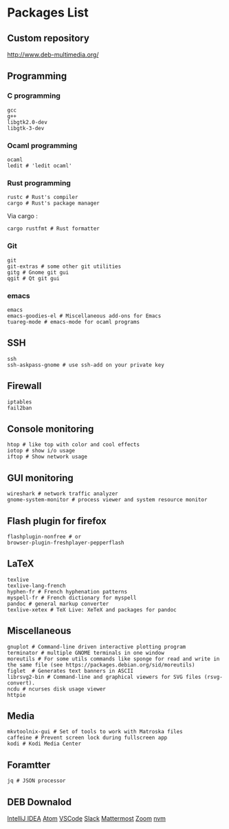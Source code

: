 # Packages List

## Custom repository

<http://www.deb-multimedia.org/>

## Programming

### C programming

    gcc
    g++
    libgtk2.0-dev
    libgtk-3-dev

### Ocaml programming

    ocaml
    ledit # 'ledit ocaml'

### Rust programming

    rustc # Rust's compiler
    cargo # Rust's package manager

Via cargo :

    cargo rustfmt # Rust formatter

### Git

    git
    git-extras # some other git utilities
    gitg # Gnome git gui
    qgit # Qt git gui

### emacs

    emacs
    emacs-goodies-el # Miscellaneous add-ons for Emacs
    tuareg-mode # emacs-mode for ocaml programs

## SSH

    ssh
    ssh-askpass-gnome # use ssh-add on your private key

## Firewall

    iptables
    fail2ban

## Console monitoring

    htop # like top with color and cool effects
    iotop # show i/o usage
    iftop # Show network usage

## GUI monitoring

    wireshark # network traffic analyzer
    gnome-system-monitor # process viewer and system resource monitor

## Flash plugin for firefox

    flashplugin-nonfree # or
    browser-plugin-freshplayer-pepperflash

## LaTeX

    texlive
    texlive-lang-french
    hyphen-fr # French hyphenation patterns
    myspell-fr # French dictionary for myspell
    pandoc # general markup converter
    texlive-xetex # TeX Live: XeTeX and packages for pandoc

## Miscellaneous

    gnuplot # Command-line driven interactive plotting program
    terminator # multiple GNOME terminals in one window
    moreutils # For some utils commands like sponge for read and write in the same file (see https://packages.debian.org/sid/moreutils)
    figlet  # Generates text banners in ASCII
    librsvg2-bin # Command-line and graphical viewers for SVG files (rsvg-convert).
    ncdu # ncurses disk usage viewer
    httpie

## Media

    mkvtoolnix-gui # Set of tools to work with Matroska files
    caffeine # Prevent screen lock during fullscreen app
    kodi # Kodi Media Center

## Foramtter

    jq # JSON processor

## DEB Downalod

[IntelliJ IDEA](https://www.jetbrains.com/idea/download/#section=linux)
[Atom](https://atom.io/)
[VSCode](https://code.visualstudio.com/)
[Slack](https://slack.com/intl/en-gb/downloads/linux)
[Mattermost](https://docs.mattermost.com/install/desktop.html?src=dl#linux)
[Zoom](https://zoom.us/download#client_4meeting)
[nvm](https://github.com/nvm-sh/nvm#install--update-script)

